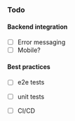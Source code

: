 ### Todo

#### Backend integration
- [ ] Error messaging
- [ ] Mobile?

#### Best practices
- [ ] e2e tests
- [ ] unit tests
- [ ] CI/CD

